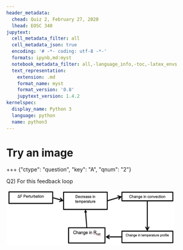 ```yaml
---
header_metadata:
  chead: Quiz 2, February 27, 2020
  lhead: EOSC 340
jupytext:
  cell_metadata_filter: all
  cell_metadata_json: true
  encoding: '# -*- coding: utf-8 -*-'
  formats: ipynb,md:myst
  notebook_metadata_filter: all,-language_info,-toc,-latex_envs
  text_representation:
    extension: .md
    format_name: myst
    format_version: '0.8'
    jupytext_version: 1.4.2
kernelspec:
  display_name: Python 3
  language: python
  name: python3
---
```


# Try an image

+++ {"ctype": "question", "key": "A", "qnum": "2"}

Q2) For this feedback loop

<img src="media/quiz2_media/feedback_lapse_rate.png" style="width:4.62205in;height:1.50394in" />

